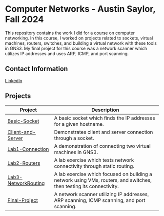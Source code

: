 # Computer Networks - Austin Saylor, Fall 2024

This repository contains the work I did for a course on computer networking. In this course, I worked on projects related to sockets, virtual machines, routers, switches, and building a virtual network with these tools in GNS3. My final project for this course was a network scanner which utilizes IP addresses and uses ARP, ICMP, and port scanning.

## Contact Information
[LinkedIn]

## Projects

| Project    | Description                                   |
| ------------- | --------------------------------------------- |
| [Basic-Socket]   | A basic socket which finds the IP addresses for a given hostname.             |
| [Client-and-Server]    | Demonstrates client and server connection through a socket.  |
| [Lab1-Connection]    | A demonstration of connecting two virtual machines in GNS3. |
| [Lab2-Routers]    | A lab exercise which tests network connectivity through static routing. |
| [Lab3-NetworkRouting]    | A lab exercise which focused on building a network using VMs, routers, and switches, then testing its connectivity. |
| [Final-Project]    | A network scanner utilizing IP addresses, ARP scanning, ICMP scanning, and port scanning. |

[LinkedIn]: https://www.linkedin.com/in/austin-saylor-08b1a4209/
[Basic-Socket]: https://github.com/austin-saylor/ComputerNetworks-asaylor/tree/main/Projects/Assignments/BasicSocket
[Client-and-Server]: https://github.com/austin-saylor/ComputerNetworks-asaylor/tree/main/Projects/Assignments/ClientAndServer
[Lab1-Connection]: https://github.com/austin-saylor/ComputerNetworks-asaylor/blob/main/Projects/Labs/Lab1-Connection.pdf
[Lab2-Routers]: https://github.com/austin-saylor/ComputerNetworks-asaylor/blob/main/Projects/Labs/Lab2-Routers.pdf
[Lab3-NetworkRouting]: https://github.com/austin-saylor/ComputerNetworks-asaylor/blob/main/Projects/Labs/Lab3-NetworkRouting.pdf
[Final-Project]: https://github.com/austin-saylor/ComputerNetworks-asaylor/tree/main/Projects/Final-Project